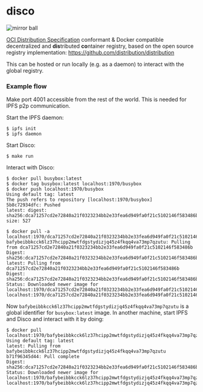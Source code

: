 # disco

![mirror ball](https://upload.wikimedia.org/wikipedia/commons/2/29/Disco_ball4.jpg)

[OCI Distribution Specification](https://github.com/opencontainers/distribution-spec/blob/main/spec.md) conformant & Docker compatible decentralized and **dis**tributed **co**ntainer registry, based on the open source registry implementation: https://github.com/distribution/distribution

This can be hosted or run locally (e.g. as a daemon) to interact with the global registry.

### Example flow

Make port 4001 accessible from the rest of the world. This is needed for IPFS p2p communication.

Start the IPFS daemon:
```
$ ipfs init
$ ipfs daemon
```

Start Disco:
```
$ make run
```

Interact with Disco:
```
$ docker pull busybox:latest
$ docker tag busybox:latest localhost:1970/busybox
$ docker push localhost:1970/busybox
Using default tag: latest
The push refers to repository [localhost:1970/busybox]
5b8c72934dfc: Pushed 
latest: digest: sha256:dca71257cd2e72840a21f0323234bb2e33fea6d949fa0f21c5102146f583486b size: 527

$ docker pull -a localhost:1970/dca71257cd2e72840a21f0323234bb2e33fea6d949fa0f21c5102146f583486b
bafybeibbkcck6lz37hcipp2mwtfdgstydizjq45z4fkqq4va73mp7qzutu: Pulling from dca71257cd2e72840a21f0323234bb2e33fea6d949fa0f21c5102146f583486b
Digest: sha256:dca71257cd2e72840a21f0323234bb2e33fea6d949fa0f21c5102146f583486b
latest: Pulling from dca71257cd2e72840a21f0323234bb2e33fea6d949fa0f21c5102146f583486b
Digest: sha256:dca71257cd2e72840a21f0323234bb2e33fea6d949fa0f21c5102146f583486b
Status: Downloaded newer image for localhost:1970/dca71257cd2e72840a21f0323234bb2e33fea6d949fa0f21c5102146f583486b
localhost:1970/dca71257cd2e72840a21f0323234bb2e33fea6d949fa0f21c5102146f583486b
```

Now `bafybeibbkcck6lz37hcipp2mwtfdgstydizjq45z4fkqq4va73mp7qzutu` is a global identifier for `busybox:latest` image. In another machine, start IPFS and Disco and interact with it by doing:

```
$ docker pull localhost:1970/bafybeibbkcck6lz37hcipp2mwtfdgstydizjq45z4fkqq4va73mp7qzutu
Using default tag: latest
latest: Pulling from bafybeibbkcck6lz37hcipp2mwtfdgstydizjq45z4fkqq4va73mp7qzutu
b71f96345d44: Pull complete 
Digest: sha256:dca71257cd2e72840a21f0323234bb2e33fea6d949fa0f21c5102146f583486b
Status: Downloaded newer image for localhost:1970/bafybeibbkcck6lz37hcipp2mwtfdgstydizjq45z4fkqq4va73mp7qzutu:latest
localhost:1970/bafybeibbkcck6lz37hcipp2mwtfdgstydizjq45z4fkqq4va73mp7qzutu:latest
```

